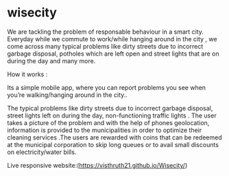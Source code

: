 # wisecity
We are tackling the problem of responsable behaviour in a smart city. Everyday while we commute to work/while hanging around in the city , we come across many typical problems like dirty streets due to incorrect garbage disposal, potholes which are left open and street lights that are on during the day and many more.


How it works :

Its a simple mobile app, where you can report problems you see when you’re walking/hanging around in the city..

The typical problems like dirty streets due to incorrect garbage disposal, street lights left on during the day, non-functioning traffic lights . The user takes a picture of the problem and with the help of phones geolocation, information is provided to the municipalities in order to optimize their cleaning services .The users are rewarded with coins that can be redeemed at the municipal corporation to skip long queues or to avail small discounts on electricity/water bills.



Live responsive website:(https://visthruth21.github.io/Wisecity/)
